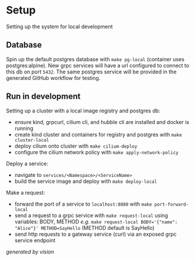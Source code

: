 # Setup

Setting up the system for local development

## Database

Spin up the default postgres database with `make pg-local` (container uses postgres:alpine).
New grpc services will have a url configured to connect to this db on port `5432`.
The same postgres service will be provided in the generated GitHub workflow for testing.

## Run in development

Setting up a cluster with a local image registry and postgres db:

- ensure kind, grpcurl, cilium cli, and hubble cli are installed and docker is running
- create kind cluster and containers for registry and postgres with `make cluster-local`
- deploy cilium onto cluster with `make cilium-deploy`
- configure the cilium network policy with `make apply-network-policy`

Deploy a service:

- navigate to `services/<Namespace>/<ServiceName>`
- build the service image and deploy with `make deploy-local`

Make a request:

- forward the port of a service to `localhost:8080` with `make port-forward-local`
- send a request to a grpc service with `make request-local` using variables: BODY, METHOD
  _e.g._ `make request-local BODY='{"name": "Alice"}' METHOD=SayHello` (METHOD default is SayHello)
- send http requests to a gateway service (curl) via an exposed grpc service endpoint

_generated by vision_
